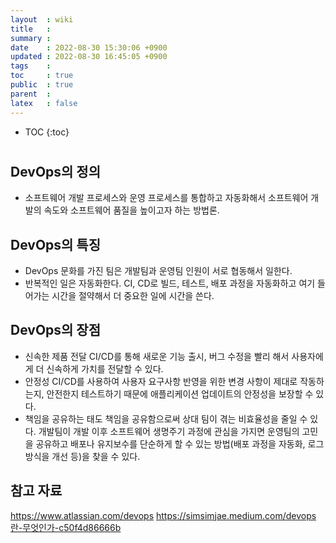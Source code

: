 ```yaml
---
layout  : wiki
title   : 
summary : 
date    : 2022-08-30 15:30:06 +0900
updated : 2022-08-30 16:45:05 +0900
tags    : 
toc     : true
public  : true
parent  : 
latex   : false
---
```

* TOC
{:toc}

# 

## DevOps의 정의
- 소프트웨어 개발 프로세스와 운영 프로세스를 통합하고 자동화해서 소프트웨어 개발의 속도와 소프트웨어 품질을 높이고자 하는 방법론.

## DevOps의 특징
- DevOps 문화를 가진 팀은 개발팀과 운영팀 인원이 서로 협동해서 일한다.
- 반복적인 일은 자동화한다. CI, CD로 빌드, 테스트, 배포 과정을 자동화하고 여기 들어가는 시간을 절약해서 더 중요한 일에 시간을 쓴다.
 
## DevOps의 장점
- 신속한 제품 전달
CI/CD를 통해 새로운 기능 출시, 버그 수정을 빨리 해서 사용자에게 더 신속하게 가치를 전달할 수 있다.
- 안정성
CI/CD를 사용하여 사용자 요구사항 반영을 위한 변경 사항이 제대로 작동하는지, 안전한지 테스트하기 때문에 애플리케이션 업데이트의 안정성을 보장할 수 있다.
- 책임을 공유하는 태도
책임을 공유함으로써 상대 팀이 겪는 비효율성을 줄일 수 있다. 개발팀이 개발 이후 소프트웨어 생명주기 과정에 관심을 가지면 운영팀의 고민을 공유하고 배포나 유지보수를 단순하게 할 수 있는 방법(배포 과정을 자동화, 로그 방식을 개선 등)을 찾을 수 있다.


## 참고 자료
https://www.atlassian.com/devops
https://simsimjae.medium.com/devops란-무엇인가-c50f4d86666b
